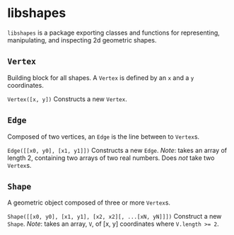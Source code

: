 libshapes
====

`libshapes` is a package exporting classes and functions for representing, manipulating, and inspecting 2d geometric shapes.

## `Vertex`
Building block for all shapes. A `Vertex` is defined by an `x` and a `y` coordinates.

`Vertex([x, y])`
Constructs a new `Vertex`.

## `Edge`
Composed of two vertices, an `Edge` is the line between to `Vertex`s.

`Edge([[x0, y0], [x1, y1]])`
Constructs a new `Edge`. _Note_: takes an array of length 2, containing two arrays of two real numbers. Does _not_ take two `Vertex`s.

## `Shape`
A geometric object composed of three or more `Vertex`s.

`Shape([[x0, y0], [x1, y1], [x2, x2][, ...[xN, yN]]])`
Construct a new `Shape`. _Note_: takes an array, `V`, of [x, y] coordinates where `V.length >= 2`.
